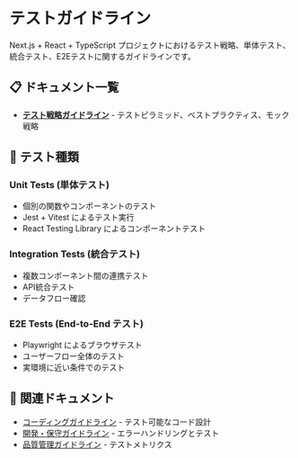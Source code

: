 # テストガイドライン

Next.js + React + TypeScript プロジェクトにおけるテスト戦略、単体テスト、統合テスト、E2Eテストに関するガイドラインです。

## 📋 ドキュメント一覧

- **[テスト戦略ガイドライン](./testing-guidelines.md)** - テストピラミッド、ベストプラクティス、モック戦略

## 🧪 テスト種類

### Unit Tests (単体テスト)
- 個別の関数やコンポーネントのテスト
- Jest + Vitest によるテスト実行
- React Testing Library によるコンポーネントテスト

### Integration Tests (統合テスト)
- 複数コンポーネント間の連携テスト
- API統合テスト
- データフロー確認

### E2E Tests (End-to-End テスト)
- Playwright によるブラウザテスト
- ユーザーフロー全体のテスト
- 実環境に近い条件でのテスト

## 🔗 関連ドキュメント

- [コーディングガイドライン](../coding/ja/) - テスト可能なコード設計
- [開発・保守ガイドライン](../development/ja/) - エラーハンドリングとテスト
- [品質管理ガイドライン](../quality/ja/) - テストメトリクス